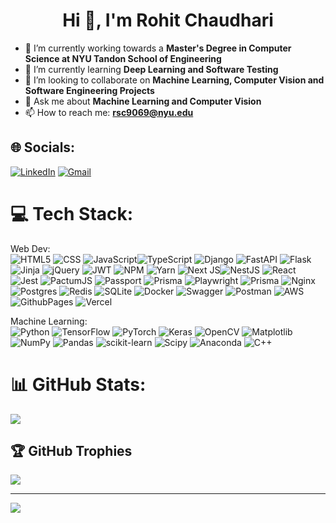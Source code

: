 <h1 align="center">Hi 👋, I'm Rohit Chaudhari</h1>

- 🔭 I’m currently working towards a **Master's Degree in Computer Science at NYU Tandon School of Engineering**
- 🌱 I’m currently learning **Deep Learning and Software Testing**
- 👯 I’m looking to collaborate on **Machine Learning, Computer Vision and Software Engineering Projects**
- 💬 Ask me about **Machine Learning and Computer Vision**
- 📫 How to reach me: **rsc9069@nyu.edu**
  
## 🌐 Socials:
[![LinkedIn](https://img.shields.io/badge/LinkedIn-%230077B5.svg?logo=linkedin&logoColor=white)](https://linkedin.com/in/rohitchaudhari1102) 
[![Gmail](https://img.shields.io/badge/Gmail-D14836?style=flat&logo=gmail&logoColor=white)](mailto:rsc9069@nyu.edu) 

# 💻 Tech Stack:
Web Dev: <br>
![HTML5](https://img.shields.io/badge/HTML-%23E34F26.svg?style=flat&logo=html5&logoColor=white)
![CSS](https://img.shields.io/badge/CSS-informational?style=flat&logo=css3&logoColor=white)
![JavaScript](https://img.shields.io/badge/JavaScript-%23323330.svg?style=flat&logo=javascript&logoColor=%23F7DF1E)![TypeScript](https://img.shields.io/badge/TypeScript-%23007ACC.svg?style=flat&logo=typescript&logoColor=white) ![Django](https://img.shields.io/badge/Django-%23092E20.svg?style=flat&logo=django&logoColor=white) ![FastAPI](https://img.shields.io/badge/FastAPI-005571?style=flat&logo=fastapi) ![Flask](https://img.shields.io/badge/Flask-%23000.svg?style=flat&logo=flask&logoColor=white) ![Jinja](https://img.shields.io/badge/Jinja-white.svg?style=flat&logo=jinja&logoColor=black) ![jQuery](https://img.shields.io/badge/jQuery-%230769AD.svg?style=flat&logo=jquery&logoColor=white) ![JWT](https://img.shields.io/badge/JWT-black?style=flat&logo=JSON%20web%20tokens) ![NPM](https://img.shields.io/badge/npm-%23CB3837.svg?style=flat&logo=npm&logoColor=white) ![Yarn](https://img.shields.io/badge/Yarn-informational?style=flat&logo=Yarn&color=2C8EBB&logoColor=white) ![Next JS](https://img.shields.io/badge/Next.js-black?style=flat&logo=next.js&logoColor=white)![NestJS](https://img.shields.io/badge/NestJS-informational?style=flat&logo=nestjs&color=CB3837) ![React](https://img.shields.io/badge/React-%2320232a.svg?style=flat&logo=react&logoColor=%2361DAFB) ![Jest](https://img.shields.io/badge/Jest-informational?style=flat&logo=Jest&color=2C8EBB&logoColor=white) ![PactumJS](https://img.shields.io/badge/PactumJS-ECD53F?style=flat&logo=PactumJS&logoColor=white) ![Passport](https://img.shields.io/badge/Passport-informational?style=flat&logo=Passport&logoColor=white) ![Prisma](https://img.shields.io/badge/Prisma-2D3748?style=flat&logo=Prisma&logoColor=white) ![Playwright](https://img.shields.io/badge/Playwright-informational?style=flat&logo=playwright) ![Prisma](https://img.shields.io/badge/Prisma-2D3748?style=flat&logo=Prisma&logoColor=white) ![Nginx](https://img.shields.io/badge/Nginx-%23009639.svg?style=flat&logo=nginx&logoColor=white) ![Postgres](https://img.shields.io/badge/Postgres-%23316192.svg?style=flat&logo=postgresql&logoColor=white) ![Redis](https://img.shields.io/badge/Redis-%23DD0031.svg?style=flat&logo=redis&logoColor=white) ![SQLite](https://img.shields.io/badge/SQLite-%2307405e.svg?style=flat&logo=sqlite&logoColor=white) ![Docker](https://img.shields.io/badge/Docker-%230db7ed.svg?style=flat&logo=docker&logoColor=white) ![Swagger](https://img.shields.io/badge/-Swagger-%23Clojure?style=flat&logo=swagger&logoColor=white) ![Postman](https://img.shields.io/badge/Postman-FF6C37?style=flat&logo=postman&logoColor=white) ![AWS](https://img.shields.io/badge/AWS-%23FF9900.svg?style=flat&logo=amazon-aws&logoColor=white) ![GithubPages](https://img.shields.io/badge/Github%20pages-121013?style=flat&logo=github&logoColor=white) ![Vercel](https://img.shields.io/badge/Vercel-%23000000.svg?style=flat&logo=vercel&logoColor=white)

Machine Learning: <br>
  ![Python](https://img.shields.io/badge/Python-3670A0?style=flat&logo=python&logoColor=ffdd54)  ![TensorFlow](https://img.shields.io/badge/TensorFlow-%23FF6F00.svg?style=flat&logo=TensorFlow&logoColor=white) ![PyTorch](https://img.shields.io/badge/PyTorch-%23EE4C2C.svg?style=flat&logo=PyTorch&logoColor=white) ![Keras](https://img.shields.io/badge/Keras-%23D00000.svg?style=flat&logo=Keras&logoColor=white)   ![OpenCV](https://img.shields.io/badge/OpenCV-%23white.svg?style=flat&logo=opencv&logoColor=white)   ![Matplotlib](https://img.shields.io/badge/Matplotlib-%23ffffff.svg?style=flat&logo=matplotlib&logoColor=black) ![NumPy](https://img.shields.io/badge/numpy-%23013243.svg?style=flat&logo=numpy&logoColor=white) ![Pandas](https://img.shields.io/badge/pandas-%23150458.svg?style=flat&logo=pandas&logoColor=white)  ![scikit-learn](https://img.shields.io/badge/scikit--learn-%23F7931E.svg?style=flat&logo=scikit-learn&logoColor=white) ![Scipy](https://img.shields.io/badge/SciPy-%230C55A5.svg?style=flat&logo=scipy&logoColor=%white) ![Anaconda](https://img.shields.io/badge/Anaconda-%2344A833.svg?style=flat&logo=anaconda&logoColor=white)  ![C++](https://img.shields.io/badge/c++-%2300599C.svg?style=flat&logo=c%2B%2B&logoColor=white)
# 📊 GitHub Stats:
![](https://github-readme-stats.vercel.app/api?username=rsc1102&theme=default&hide_border=false&include_all_commits=true&count_private=false)<br/>

## 🏆 GitHub Trophies
![](https://github-profile-trophy.vercel.app/?username=rsc1102&theme=radical&no-frame=false&no-bg=true&margin-w=4)

---
[![](https://visitcount.itsvg.in/api?id=rsc1102&icon=0&color=0)](https://visitcount.itsvg.in)

